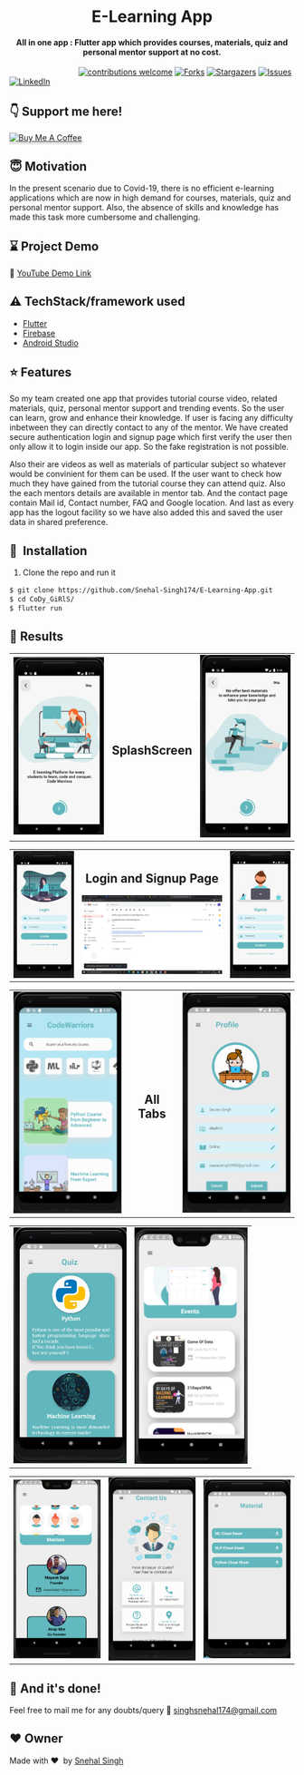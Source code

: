 <h1 align="center">E-Learning App</h1>

<div align= "center">
  <h4>All in one app : Flutter app which provides courses, materials, quiz and personal mentor support at no cost.</h4>
</div>

&nbsp;&nbsp;&nbsp;&nbsp;&nbsp;&nbsp;&nbsp;&nbsp;&nbsp;&nbsp;&nbsp;&nbsp;&nbsp;&nbsp;&nbsp;&nbsp;&nbsp;&nbsp;&nbsp;&nbsp;&nbsp;&nbsp;&nbsp;&nbsp;&nbsp;&nbsp;&nbsp;&nbsp;&nbsp;&nbsp;
[![contributions welcome](https://img.shields.io/badge/contributions-welcome-brightgreen.svg?style=flat)](https://github.com/Snehal-Singh174/CoDy_GiRlS/issues)
[![Forks](https://img.shields.io/github/forks/Snehal-Singh174/CoDy_GiRlS.svg?logo=github)](https://github.com/Snehal-Singh174/CoDy_GiRlS/network/members)
[![Stargazers](https://img.shields.io/github/stars/Snehal-Singh174/CoDy_GiRlS.svg?logo=github)](https://github.com/Snehal-Singh174/CoDy_GiRlS/stargazers)
[![Issues](https://img.shields.io/github/issues/Snehal-Singh174/CoDy_GiRlS.svg?logo=github)](https://github.com/Snehal-Singh174/CoDy_GiRlS/issues)
[![LinkedIn](https://img.shields.io/badge/-LinkedIn-black.svg?style=flat-square&logo=linkedin&colorB=555)](https://www.linkedin.com/in/snehal-singh-b5119817b/)

## :point_down: Support me here!
<a href="https://www.buymeacoffee.com/Snehal" target="_blank"><img src="https://www.buymeacoffee.com/assets/img/custom_images/orange_img.png" alt="Buy Me A Coffee" style="height: 41px !important;width: 174px !important;box-shadow: 0px 3px 2px 0px rgba(190, 190, 190, 0.5) !important;-webkit-box-shadow: 0px 3px 2px 0px rgba(190, 190, 190, 0.5) !important;" ></a>

## :innocent: Motivation
In the present scenario due to Covid-19, there is no efficient e-learning applications which are now in high demand for courses, materials, quiz and personal mentor support. Also, the absence of skills and knowledge has made this task more cumbersome and challenging. 

## :hourglass: Project Demo
:movie_camera: [YouTube Demo Link](https://www.youtube.com/watch?v=Ufds89uJy3k)

## :warning: TechStack/framework used

- [Flutter](https://flutter.dev/)
- [Firebase](https://firebase.google.com/)
- [Android Studio](https://developer.android.com/studio)

## :star: Features
So my team created one app that provides tutorial course video, related materials, quiz, personal mentor support and trending events. So the user can learn, grow and enhance their knowledge. If user is facing any difficulty inbetween they can directly contact to any of the mentor. We have created secure authentication login and signup page which first verify the user then only allow it to login inside our app. So the fake registration is not possible. 

Also their are videos as well as materials of particular subject so whatever would be convinient for them can be used. If the user want to check how much they have gained from the tutorial course they can attend quiz. Also the each mentors details are available in mentor tab. And the contact page contain Mail id, Contact number, FAQ and Google location. And last as every app has the logout facility so we have also added this and saved the user data in shared preference. 

## 🚀&nbsp; Installation
1. Clone the repo and run it
```
$ git clone https://github.com/Snehal-Singh174/E-Learning-App.git
$ cd CoDy_GiRlS/
$ flutter run
```

## :key: Results

<div style="text-align: center"><table><tr>
  <td style="text-align: center">
    <img src="https://github.com/Snehal-Singh174/CoDy_GiRlS/blob/master/output/Screenshot%20(36).png" width="200"/>
</td>
<td style="text-align: center">
  <h2>SplashScreen</h2>
</td>
  <td style="text-align: center">
<img src="https://github.com/Snehal-Singh174/CoDy_GiRlS/blob/master/output/Screenshot%20(37).png" width="200"/>
</td>
</tr></table></div>

<div style="text-align: center"><table><tr>
  <td style="text-align: center">
    <img src="https://github.com/Snehal-Singh174/CoDy_GiRlS/blob/master/output/Screenshot%20(38).png" width="200"/>
</td>
<td style="text-align: center">
  <h2>Login and Signup Page</h2>
  <img src="https://github.com/Snehal-Singh174/CoDy_GiRlS/blob/master/output/Screenshot%20(233).png" width="400"/>
</td>
  <td style="text-align: center">
<img src="https://github.com/Snehal-Singh174/CoDy_GiRlS/blob/master/output/Screenshot%20(39).png" width="200"/>
</td>
</tr></table></div>

<div style="text-align: center"><table><tr>
  <td style="text-align: center">
    <img src="https://github.com/Snehal-Singh174/CoDy_GiRlS/blob/master/output/Screenshot%20(45).png" width="200"/>
</td>
<td style="text-align: center">
  <h2>All Tabs</h2>
</td>
  <td style="text-align: center">
<img src="https://github.com/Snehal-Singh174/CoDy_GiRlS/blob/master/output/Screenshot%20(47).png" width="200"/>
</td>
</tr></table>
<table><tr>
  <td style="text-align: center">
    <img src="https://github.com/Snehal-Singh174/CoDy_GiRlS/blob/master/output/Screenshot%20(48).png" width="200"/>
</td>
  <td style="text-align: center">
<img src="https://github.com/Snehal-Singh174/CoDy_GiRlS/blob/master/output/Screenshot%20(224).png" width="200"/>
</td>
</tr></table>
  <table><tr>
  <td style="text-align: center">
    <img src="https://github.com/Snehal-Singh174/CoDy_GiRlS/blob/master/output/Screenshot%20(240).png" width="200"/>
</td>
     <td style="text-align: center">
<img src="https://github.com/Snehal-Singh174/CoDy_GiRlS/blob/master/output/Screenshot%20(55).png" width="200"/>
</td>
  <td style="text-align: center">
<img src="https://github.com/Snehal-Singh174/CoDy_GiRlS/blob/master/output/Screenshot%20(62).png" width="200"/>
</td>
</tr></table>
</div>


## :clap: And it's done!
Feel free to mail me for any doubts/query 
:email: singhsnehal174@gmail.com

## :heart: Owner
Made with :heart:&nbsp;  by [Snehal Singh](https://github.com/Snehal-Singh174)
